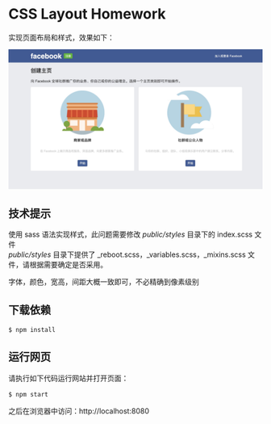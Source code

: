 # CSS Layout Homework

实现页面布局和样式，效果如下：

![todo-list](mockup.jpg)

## 技术提示

使用 sass 语法实现样式，此问题需要修改 _public/styles_ 目录下的 index.scss 文件  
_public/styles_ 目录下提供了 \_reboot.scss，\_variables.scss，\_mixins.scss 文件，请根据需要确定是否采用。

字体，颜色，宽高，间距大概一致即可，不必精确到像素级别

## 下载依赖

```bash
$ npm install
```

## 运行网页

请执行如下代码运行网站并打开页面：

```bash
$ npm start
```

之后在浏览器中访问：http://localhost:8080
